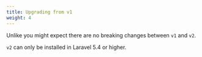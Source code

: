 ```yaml
---
title: Upgrading from v1
weight: 4
---
```

Unlike you might expect there are no breaking changes between `v1` and `v2`. 

`v2` can only be installed in Laravel 5.4 or higher.